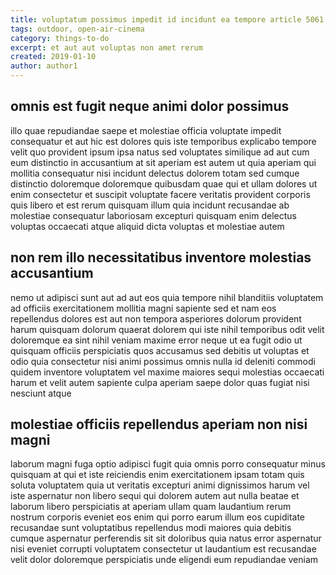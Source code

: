 ```yaml
---
title: voluptatum possimus impedit id incidunt ea tempore article 5061
tags: outdoor, open-air-cinema
category: things-to-do
excerpt: et aut aut voluptas non amet rerum
created: 2019-01-10
author: author1
---
```


## omnis est fugit neque animi dolor possimus

illo quae repudiandae saepe et molestiae officia voluptate impedit consequatur et aut hic est dolores quis iste temporibus explicabo tempore velit quo provident ipsum ipsa natus sed voluptates similique ad aut cum eum distinctio in accusantium at sit aperiam est autem ut quia aperiam qui mollitia consequatur nisi incidunt delectus dolorem totam sed cumque distinctio doloremque doloremque quibusdam quae qui et ullam dolores ut enim consectetur et suscipit voluptate facere veritatis provident corporis quis libero et est rerum quisquam illum quia incidunt recusandae ab molestiae consequatur laboriosam excepturi quisquam enim delectus voluptas occaecati atque aliquid dicta voluptas et molestiae autem

## non rem illo necessitatibus inventore molestias accusantium

nemo ut adipisci sunt aut ad aut eos quia tempore nihil blanditiis voluptatem ad officiis exercitationem mollitia magni sapiente sed et nam eos repellendus dolores est aut non tempora asperiores dolorum provident harum quisquam dolorum quaerat dolorem qui iste nihil temporibus odit velit doloremque ea sint nihil veniam maxime error neque ut ea fugit odio ut quisquam officiis perspiciatis quos accusamus sed debitis ut voluptas et odio quia consectetur nisi animi possimus omnis nulla id deleniti commodi quidem inventore voluptatem vel maxime maiores sequi molestias occaecati harum et velit autem sapiente culpa aperiam saepe dolor quas fugiat nisi nesciunt atque

## molestiae officiis repellendus aperiam non nisi magni

laborum magni fuga optio adipisci fugit quia omnis porro consequatur minus quisquam at qui et iste reiciendis enim exercitationem ipsam totam quis soluta voluptatem quia ut veritatis excepturi animi dignissimos harum vel iste aspernatur non libero sequi qui dolorem autem aut nulla beatae et laborum libero perspiciatis at aperiam ullam quam laudantium rerum nostrum corporis eveniet eos enim qui porro earum illum eos cupiditate recusandae sunt voluptatibus repellendus modi maiores quia debitis cumque aspernatur perferendis sit sit doloribus quia natus error aspernatur nisi eveniet corrupti voluptatem consectetur ut laudantium est recusandae velit dolor doloremque perspiciatis unde eligendi eum repudiandae veniam
